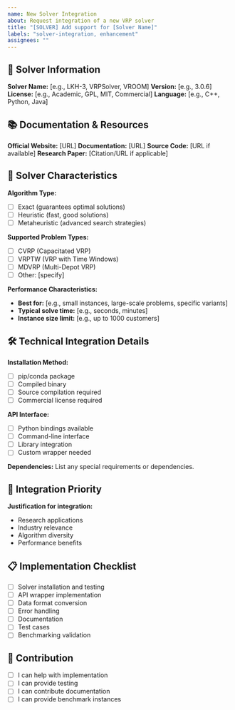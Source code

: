 ```yaml
---
name: New Solver Integration
about: Request integration of a new VRP solver
title: "[SOLVER] Add support for [Solver Name]"
labels: "solver-integration, enhancement"
assignees: ""
---
```


## 🔧 Solver Information

**Solver Name:** [e.g., LKH-3, VRPSolver, VROOM]
**Version:** [e.g., 3.0.6]
**License:** [e.g., Academic, GPL, MIT, Commercial]
**Language:** [e.g., C++, Python, Java]

## 📚 Documentation & Resources

**Official Website:** [URL]
**Documentation:** [URL]
**Source Code:** [URL if available]
**Research Paper:** [Citation/URL if applicable]

## 🎯 Solver Characteristics

**Algorithm Type:**

- [ ] Exact (guarantees optimal solutions)
- [ ] Heuristic (fast, good solutions)
- [ ] Metaheuristic (advanced search strategies)

**Supported Problem Types:**

- [ ] CVRP (Capacitated VRP)
- [ ] VRPTW (VRP with Time Windows)
- [ ] MDVRP (Multi-Depot VRP)
- [ ] Other: [specify]

**Performance Characteristics:**

- **Best for:** [e.g., small instances, large-scale problems, specific variants]
- **Typical solve time:** [e.g., seconds, minutes]
- **Instance size limit:** [e.g., up to 1000 customers]

## 🛠️ Technical Integration Details

**Installation Method:**

- [ ] pip/conda package
- [ ] Compiled binary
- [ ] Source compilation required
- [ ] Commercial license required

**API Interface:**

- [ ] Python bindings available
- [ ] Command-line interface
- [ ] Library integration
- [ ] Custom wrapper needed

**Dependencies:**
List any special requirements or dependencies.

## 🔄 Integration Priority

**Justification for integration:**

- Research applications
- Industry relevance
- Algorithm diversity
- Performance benefits

## 📋 Implementation Checklist

- [ ] Solver installation and testing
- [ ] API wrapper implementation
- [ ] Data format conversion
- [ ] Error handling
- [ ] Documentation
- [ ] Test cases
- [ ] Benchmarking validation

## 🤝 Contribution

- [ ] I can help with implementation
- [ ] I can provide testing
- [ ] I can contribute documentation
- [ ] I can provide benchmark instances

